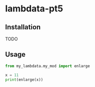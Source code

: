 # lambdata-pt5

## Installation

TODO

## Usage

```py
from my_lambdata.my_mod import enlarge

x = 11
print(enlarge(x))
```
